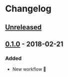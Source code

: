 Changelog
=========

[Unreleased]
------------

[0.1.0] - 2018-02-21
--------------------

### Added
- New workflow :tada:

[github]: https://github.com/shirohana/alfred3-youtube-control

[Unreleased]: https://github.com/shirohana/alfred3-youtube-control/compare/v0.1.0...dev
[0.1.0]: https://github.com/shirohana/alfred3-youtube-control/releases/tag/v0.1.0
